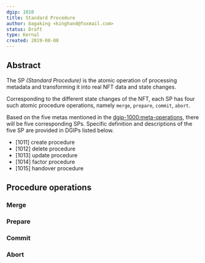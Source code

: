 ```yaml
---
dgip: 1010
title: Standard Procedure
author: bagaking <kinghand@foxmail.com>
status: Draft
type: Kernal
created: 2019-08-08
---
```


## Abstract

The SP *(Standard Procedure)* is the atomic operation of processing metadata and transforming it into real NFT data and state changes.

Corresponding to the different state changes of the NFT, each SP has four such atomic procedure operations, namely `merge`, `prepare`, `commit`, `abort`.

Based on the five metas mentioned in the [dgip-1000:meta-operations](./dgip-1000:meta-operations.md), there will be five corresponding SPs. Specific definition and descriptions of the five SP are provided in DGIPs listed below.

- [1011] create procedure
- [1012] delete procedure
- [1013] update procedure
- [1014] factor procedure
- [1015] handover procedure

## Procedure operations

### Merge

### Prepare

### Commit

### Abort
